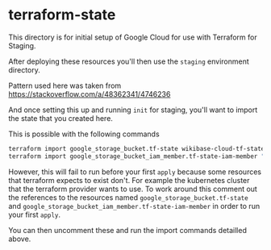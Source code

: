 # terraform-state

This directory is for initial setup of Google Cloud for use with Terraform for Staging.

After deploying these resources you'll then use the `staging` environment directory.

Pattern used here was taken from https://stackoverflow.com/a/48362341/4746236

And once setting this up and running `init` for staging, you'll want to import the state that you created here.

This is possible with the following commands

```sh
terraform import google_storage_bucket.tf-state wikibase-cloud-tf-state-staging
terraform import google_storage_bucket_iam_member.tf-state-iam-member "wikibase-cloud-tf-state-staging roles/storage.objectAdmin user:adam.shorland@wikimedia.de"
```

However, this will fail to run before your first `apply` because some resources that terraform expects to exist don't. For example the kubernetes cluster
that the terraform provider wants to use. To work around this comment out the references to the resources named `google_storage_bucket.tf-state` and `google_storage_bucket_iam_member.tf-state-iam-member` in order to run your first `apply`.

You can then uncomment these and run the import commands detailled above.